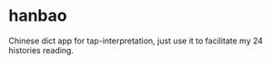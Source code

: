 # hanbao
Chinese dict app for tap-interpretation, just use it to facilitate my 24 histories reading.
